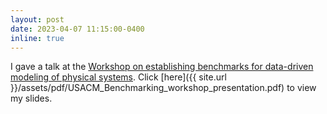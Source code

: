 ```yaml
---
layout: post
date: 2023-04-07 11:15:00-0400
inline: true
---
```


I gave a talk at the <a href="https://sites.google.com/view/usacmdatabenchmarks/home?authuser=0">Workshop on establishing benchmarks for data-driven modeling of physical systems</a>. Click [here]({{ site.url }}/assets/pdf/USACM_Benchmarking_workshop_presentation.pdf) to view my slides.
